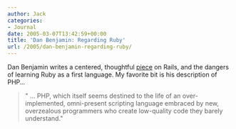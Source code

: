```yaml
---
author: Jack
categories:
- Journal
date: 2005-03-07T13:42:59+00:00
title: 'Dan Benjamin: Regarding Ruby'
url: /2005/dan-benjamin-regarding-ruby/
---
```


Dan Benjamin writes a centered, thoughtful [piece][1] on Rails, and the dangers of learning Ruby as a first language. My favorite bit is his description of PHP&#8230;

> 
> 
> " &#8230; PHP, which itself seems destined to the life of an over-implemented, omni-present scripting language embraced by new, overzealous programmers who create low-quality code they barely understand."
> 
>

 [1]: http://hivelogic.com/archives/2005/02/27/regarding-ruby-and-ruby-on-rails/
